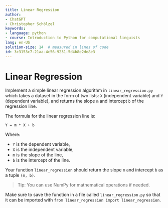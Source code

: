 ```yaml
---
title: Linear Regression
author:
- ChatGPT
- Christopher Schölzel
keywords:
- language: python
- course: Introduction to Python for computational linguists
lang: en-US
solution-size: 14  # measured in lines of code
id: 3c3153c7-21aa-4c56-9231-5d4b8e2de8e3
---
```


# Linear Regression

Implement a simple linear regression algorithm in `linear_regression.py` which takes a dataset in the form of two lists: `X` (independent variable) and `Y` (dependent variable), and returns the slope `m` and intercept `b` of the regression line.

The formula for the linear regression line is: 

```
Y = m * X + b
```

Where:
- `Y` is the dependent variable,
- `X` is the independent variable,
- `m` is the slope of the line,
- `b` is the intercept of the line.

Your function `linear_regression` should return the slope `m` and intercept `b` as a tuple `(m, b)`.

> Tip: You can use NumPy for mathematical operations if needed.

Make sure to save the function in a file called `linear_regression.py` so that it can be imported with `from linear_regression import linear_regression`.
